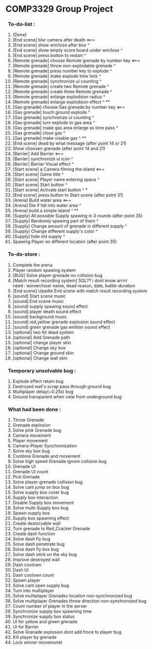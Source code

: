 # COMP3329 Group Project

### &nbsp;&nbsp;To-do-list :
1. (Done)
2. [End scene] blur camera after death <===
3. [End scene] show win/lose after blur ^
4. [End scene] show empty score board under win/lose ^
5. [End scene] press button to restart ^
6. [Remote grenade] choose Remote grenade by number key <===
7. [Remote grenade] throw non-explodable grenade ^
8. [Remote grenade] press number key to explode ^
9. [Remote grenade] make explode time lock ^
10. [Remote grenade] synchronize ui counting ^
11. [Remote grenade] create two Remote grenade ^
12. [Remote grenade] create three Remote grenade ^
13. [Remote grenade] enlarge explodsion radius ^
14. [Remote grenade] enlarge explodsion effect ^ **
15. [Gas grenade] choose Gas grenade by number key <===
16. [Gas grenade] touch ground explode ^
17. [Gas grenade] synchronize ui counting ^
18. [Gas grenade] turn explode to gas area ^
19. [Gas grenade] make gas area enlarge as time pass ^
20. [Gas grenade] close gas ^
21. [Gas grenade] make visable gas ^ **
22. [End scene] dead by what message (after point 14 or 21)
23. Show choosen grenade (after point 14 and 21)
24. [Barrier] Add Barrier <===
17. [Barrier] synchronize ui icon ^
26. [Barrier] Barrier Visual effect ^
27. [Start scene] a Camera filming the island <===
28. [Start scene] Game title ^
29. [Start scene] Player name entering space ^
30. [Start scene] Start button ^
31. [Start scene] Activate start button ^ * 
32. [End scene] press button to Start scene (after point 31)
33. [Arena] Build water area <===
34. [Arena] Die if fall into water area ^
35. [Arena] build a simple island ^ **
36. [Supply] All possible Supply spawing in 3 rounds (after point 35)
37. [Supply] Randomly spawing part of them ^
38. [Supply] Change amount of grenade in different supply ^
39. [Supply] Change different supply's color ^
40. [Supply] hide old supply ^
41. Spawing Player on different location (after point 35)

### &nbsp;&nbsp;To-do-store :
1. Complete the arena 
22. Player random spawing system 
23. [BUG] Solve player-grenade no collision bug
24. [Match result recording system] SQL?? i dont know arrrrr
</br> need : winner/loser name, dead reason, date, battle-duration
26. [End scene] Upadte End scene with match result recording system 
28. [sound] Start scene music 
29. [sound] End scene music 
31. [sound] supply spawing sound effect 
32. [sound] player death sound effect
31. [sound] background music
32. [sound] red,yellow grenade explosion sound effect
33. [sound] green grenade gas emition sound effect 
34. [optional] two hit dead system
35. [optional] Add Grenade path 
36. [optional] change player skin 
37. [optional] Change sky box 
38. [optional] Change ground skin 
39. [optional] Change wall skin 

### &nbsp;&nbsp;Temporary unsolvable bug :
1. Explode effect retain bug
3. Destroyed wall's scrap pass through ground bug 
4. Multiplayer delay(~0.25s) bug
5. Ground transparent when view from underground bug

### &nbsp;&nbsp;What had been done :
1. Throw Grenade 
2. Grenade explosion
3. Solve pink Grenade bug
4. Camera movement
5. Player movement
6. Camera-Player Synchronization
7. Solve sky box bug 
8. Combine Grenade and movement
9. Solve high speed Grenade ignore collision bug
10. Grenade UI
11. Grenade UI count
12. Pick Grenade
13. Solve player-grenade collision bug
14. Solve cant jump on box bug
15. Solve supply box cover bug 
16. Supply box interaction
17. Disable Supply box movement
18. Solve multi-Supply box bug
19. Spawn supply box
20. Supply box spawning effect
21. Create destoryable wall
22. Turn grenade to Red_Cracker Grenade
23. Create dash function
24. Solve dash fly bug
25. Solve dash penetrate bug
26. Solve dash fly box bug
27. Solve dash stick on the sky bug
28. Improve destroyed wall
29. Dash coolown
30. Dash UI
31. Dash coolown count
32. Spawn player
33. Solve cant open supply bug
34. Turn into multiplayer
35. Solve multiplayer Grenades location non-synchronized bug 
36. Solve multiplayer Grenades throw direction non-synchronized bug 
37. Count number of player in the server 
38. Synchronize supply box spawning time
39. Synchronize supply box status
40. UI for yellow and green grenade
41. UI for Barrier
42. Solve Granade explosion dont add froce to player bug
43. Kill player by grenade
44. Lock winner movemonet

